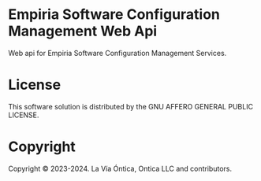 ﻿# Empiria Software Configuration Management Web Api

Web api for Empiria Software Configuration Management Services.

# License

This software solution is distributed by the GNU AFFERO GENERAL PUBLIC LICENSE.

# Copyright

Copyright © 2023-2024. La Vía Óntica, Ontica LLC and contributors.
